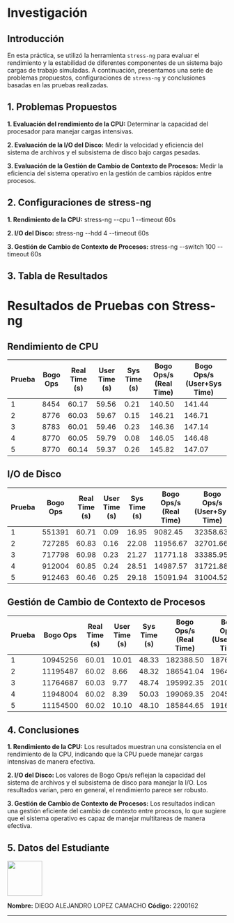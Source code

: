 # Investigación

## Introducción

En esta práctica, se utilizó la herramienta `stress-ng` para evaluar el rendimiento y la estabilidad de diferentes componentes de un sistema bajo cargas de trabajo simuladas. A continuación, presentamos una serie de problemas propuestos, configuraciones de `stress-ng` y conclusiones basadas en las pruebas realizadas.

## 1. Problemas Propuestos

**1. Evaluación del rendimiento de la CPU:** Determinar la capacidad del procesador para manejar cargas intensivas.
  
**2. Evaluación de la I/O del Disco:** Medir la velocidad y eficiencia del sistema de archivos y el subsistema de disco bajo cargas pesadas.
  
**3. Evaluación de la Gestión de Cambio de Contexto de Procesos:** Medir la eficiencia del sistema operativo en la gestión de cambios rápidos entre procesos.

## 2. Configuraciones de stress-ng

**1. Rendimiento de la CPU:**
stress-ng --cpu 1 --timeout 60s

**2. I/O del Disco:**
stress-ng --hdd 4 --timeout 60s

**3. Gestión de Cambio de Contexto de Procesos:**
stress-ng --switch 100 --timeout 60s

## 3. Tabla de Resultados

# Resultados de Pruebas con Stress-ng

## Rendimiento de CPU

| Prueba | Bogo Ops | Real Time (s) | User Time (s) | Sys Time (s) | Bogo Ops/s (Real Time) | Bogo Ops/s (User+Sys Time) |
|-------|---------|--------------|--------------|-------------|------------------------|----------------------------|
| 1     | 8454    | 60.17        | 59.56        | 0.21        | 140.50                 | 141.44                     |
| 2     | 8776    | 60.03        | 59.67        | 0.15        | 146.21                 | 146.71                     |
| 3     | 8783    | 60.01        | 59.46        | 0.23        | 146.36                 | 147.14                     |
| 4     | 8770    | 60.05        | 59.79        | 0.08        | 146.05                 | 146.48                     |
| 5     | 8770    | 60.14        | 59.37        | 0.26        | 145.82                 | 147.07                     |

## I/O de Disco

| Prueba | Bogo Ops | Real Time (s) | User Time (s) | Sys Time (s) | Bogo Ops/s (Real Time) | Bogo Ops/s (User+Sys Time) |
|-------|---------|--------------|--------------|-------------|------------------------|----------------------------|
| 1     | 551391  | 60.71        | 0.09         | 16.95       | 9082.45                | 32358.63                   |
| 2     | 727285  | 60.83        | 0.16         | 22.08       | 11956.67               | 32701.66                   |
| 3     | 717798  | 60.98        | 0.23         | 21.27       | 11771.18               | 33385.95                   |
| 4     | 912004  | 60.85        | 0.24         | 28.51       | 14987.57               | 31721.88                   |
| 5     | 912463  | 60.46        | 0.25         | 29.18       | 15091.94               | 31004.52                   |

## Gestión de Cambio de Contexto de Procesos

| Prueba | Bogo Ops  | Real Time (s) | User Time (s) | Sys Time (s) | Bogo Ops/s (Real Time) | Bogo Ops/s (User+Sys Time) |
|-------|----------|--------------|--------------|-------------|------------------------|----------------------------|
| 1     | 10945256 | 60.01        | 10.01        | 48.33       | 182388.50              | 187611.52                  |
| 2     | 11195487 | 60.02        | 8.66         | 48.32       | 186541.04              | 196480.99                  |
| 3     | 11764687 | 60.03        | 9.77         | 48.74       | 195992.35              | 201071.39                  |
| 4     | 11948004 | 60.02        | 8.39         | 50.03       | 199069.35              | 204519.07                  |
| 5     | 11154500 | 60.02        | 10.10        | 48.10       | 185844.65              | 191658.08                  |



## 4. Conclusiones

**1. Rendimiento de la CPU:** 
Los resultados muestran una consistencia en el rendimiento de la CPU, indicando que la CPU puede manejar cargas intensivas de manera efectiva.

**2. I/O del Disco:** 
Los valores de Bogo Ops/s reflejan la capacidad del sistema de archivos y el subsistema de disco para manejar la I/O. Los resultados varían, pero en general, el rendimiento parece ser robusto.

**3. Gestión de Cambio de Contexto de Procesos:** 
Los resultados indican una gestión eficiente del cambio de contexto entre procesos, lo que sugiere que el sistema operativo es capaz de manejar multitareas de manera efectiva.

## 5. Datos del Estudiante

<img src='https://github.com/diegolopezrm/Sistemas-Operacionales/assets/63005462/de91c9ac-7911-47b9-a05b-1d66680eacfc' width='80'>

**Nombre:** DIEGO ALEJANDRO LOPEZ CAMACHO
**Código:** 2200162

---
